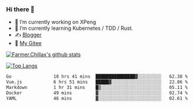 ### Hi there 👋

- 🔭 I’m currently working on XPeng
- 🌱 I’m currently learning Kubernetes / TDD / Rust.
- ✍️ [Blogger](https://blog.farmer233.top)
- 🤔 [My Gitee](https://gitee.com/Farmer-chong)


[![Farmer.Chillax's github stats](https://github-readme-stats.vercel.app/api?username=FarmerChillax)](https://github.com/anuraghazra/github-readme-stats)

[![Top Langs](https://github-readme-stats.vercel.app/api/top-langs/?username=FarmerChillax&layout=compact&hide=html,css,javascript)](https://github.com/anuraghazra/github-readme-stats)


<a href="https://wakatime.com/@Farmer"> </a>
          <!--START_SECTION:waka-->

```txt
Go                18 hrs 41 mins  ███████████████▓░░░░░░░░░   62.38 %
Vue.js            6 hrs 51 mins   █████▓░░░░░░░░░░░░░░░░░░░   22.86 %
Markdown          1 hr 31 mins    █▒░░░░░░░░░░░░░░░░░░░░░░░   05.11 %
Docker            49 mins         ▓░░░░░░░░░░░░░░░░░░░░░░░░   02.74 %
YAML              46 mins         ▓░░░░░░░░░░░░░░░░░░░░░░░░   02.61 %
```

<!--END_SECTION:waka-->



<!--
**Farmer-chong/Farmer-chong** is a ✨ _special_ ✨ repository because its `README.md` (this file) appears on your GitHub profile.

Here are some ideas to get you started:

- 🔭 I’m currently working on ...
- 🌱 I’m currently learning ...
- 👯 I’m looking to collaborate on ...
- 🤔 I’m looking for help with ...
- 💬 Ask me about ...
- 📫 How to reach me: ...
- 😄 Pronouns: ...
- ⚡ Fun fact: ...
-->
